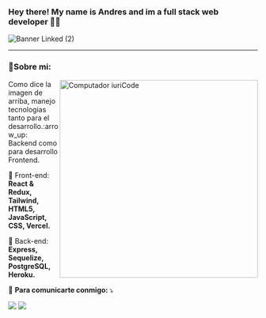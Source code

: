 ### Hey there! My name is Andres and im a full stack web developer 👋:smile:

![Banner Linked  (2)](https://user-images.githubusercontent.com/87154010/203439030-e472db33-d1ec-4504-ab39-48528e85da2d.png)
<hr/>

### :office:Sobre mi:

<img src="https://raw.githubusercontent.com/MicaelliMedeiros/micaellimedeiros/master/image/computer-illustration.png" min-width="400px" max-width="400px" width="400px" align="right" alt="Computador iuriCode">

<p align="left"> 
  Como dice la imagen de arriba, manejo tecnologias tanto para el desarrollo</strong>.:arrow_up:<br>
  Backend como para desarrollo Frontend.
</p>

<p align="left">
  🦄 Front-end: <strong>React & Redux, Tailwind, HTML5, JavaScript, CSS, Vercel.</strong>
</p>

<p align="left">
  💼 Back-end: <strong>Express, Sequelize, PostgreSQL, Heroku.</strong>
</p>

<p align="left">
  💌 <strong>Para comunicarte conmigo: </strong> ⤵️
</p>

<p align="left">
  
  <a href="https://mail.google.com/mail/u/0/#inbox?compose=GTvVlcRzCbcgLMhSzTfVtGxZgbgFgWGpCLPpFbfZkBhPlRtRWZswTcdqlFHXZDlxsFmbplRFNRTlh" alt="Gmail">
  <img src="https://img.shields.io/badge/-Gmail-FF0000?style=flat-square&labelColor=FF0000&logo=gmail&logoColor=white&link=LINK-DO-SEU-EMAIL" /></a>

  <a href="https://www.linkedin.com/in/andres-mendoza-b42a35240" alt="Linkedin">
  <img src="https://img.shields.io/badge/-Linkedin-0e76a8?style=flat-square&logo=Linkedin&logoColor=white&link=LINK-DO-SEU-LINKEDIN" /></a>

</p>  

<!--
**AndresFM18/AndresFM18** is a ✨ _special_ ✨ repository because its `README.md` (this file) appears on your GitHub profile.

Here are some ideas to get you started:

- 🔭 I’m currently working on ...
- 🌱 I’m currently learning ...
- 👯 I’m looking to collaborate on ...
- 🤔 I’m looking for help with ...
- 💬 Ask me about ...
- 📫 How to reach me: ...
- 😄 Pronouns: ...
- ⚡ Fun fact: ...
-->
